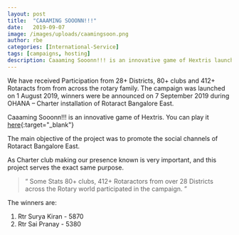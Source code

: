 ```yaml
---
layout: post
title:  "CAAAMING SOOONN!!!"
date:   2019-09-07
image: /images/uploads/caamingsoon.png
author: rbe
categories: [International-Service]
tags: [campaigns, hosting]
description: Caaaming Sooonn!!! is an innovative game of Hextris launched with an aim to promote the social channels of Rotaract Bangalore East.
---
```

We have received Participation from 28+ Districts, 80+ clubs and 412+ Rotaracts from from across the rotary family. The campaign was launched on 1 August 2019, winners were be announced on 7 September 2019 during OHANA – Charter installation of Rotaract Bangalore East.

Caaaming Sooonn!!! is an innovative game of Hextris. You can play it [here](https://3190rbe.org/caaamingsooon){:target="_blank"}

The main objective of the project was to promote the social channels of Rotaract Bangalore East.

As Charter club making our presence known is very important, and this project serves the exact same purpose.

> “ Some Stats 80+ clubs, 412+ Rotaractors from over 28 Districts across the Rotary world participated in the campaign. ”

The winners are:

1. Rtr Surya Kiran - 5870
2. Rtr Sai Pranay - 5380
